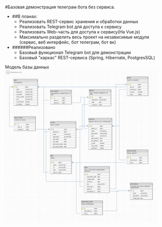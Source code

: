 #Базовая демонстрация телеграм бота без сервиса.

* ##В планах:
    * Реализовать REST-сервис хранения и обработки данных
    * Реализовать Telegram bot для доступа к сервису
    * Реализовать Web-часть для доступа к сервису(На Vue.js)
    * Максимально разделить весь проект на независимые модули (сервис, веб интерфейс, бот телеграм, бот вк)
* ######Реализовано
    * Базовый функционал Telegram bot для демонстрации
    * Базовый "каркас" REST-сервиса (Spring, Hibernate, PostgresSQL)

Модель базы данных
![alt text](resources/database.png)
